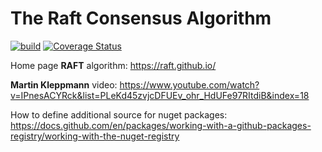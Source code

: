 # The Raft Consensus Algorithm


[![build](https://github.com/FrancoMelandri/raft/actions/workflows/ci.yaml/badge.svg)](https://github.com/FrancoMelandri/raft/actions/workflows/ci.yaml/badge.svg)
[![Coverage Status](https://coveralls.io/repos/github/FrancoMelandri/raft/badge.svg?branch=main)](https://coveralls.io/github/FrancoMelandri/raft?branch=main)

Home page **RAFT** algorithm:
https://raft.github.io/


**Martin Kleppmann** video:
https://www.youtube.com/watch?v=IPnesACYRck&list=PLeKd45zvjcDFUEv_ohr_HdUFe97RItdiB&index=18


How to define additional source for nuget packages:
https://docs.github.com/en/packages/working-with-a-github-packages-registry/working-with-the-nuget-registry

